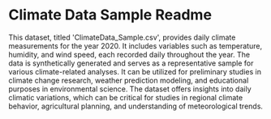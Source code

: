 # Climate Data Sample Readme

This dataset, titled 'ClimateData_Sample.csv', provides daily climate measurements for the year 2020. It includes variables such as temperature, humidity, and wind speed, each recorded daily throughout the year. The data is synthetically generated and serves as a representative sample for various climate-related analyses. It can be utilized for preliminary studies in climate change research, weather prediction modeling, and educational purposes in environmental science. The dataset offers insights into daily climatic variations, which can be critical for studies in regional climate behavior, agricultural planning, and understanding of meteorological trends.

